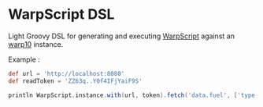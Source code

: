 # WarpScript DSL

Light Groovy DSL for generating and executing [WarpScript](http://www.warp10.io/reference/) against an
[warp10](https://www.warp10.io/) instance.

Example : 

```groovy
def url = 'http://localhost:8080'
def readToken = 'ZZ63q..Y0f4IFjYaiF9S'

println WarpScript.instance.with(url, token).fetch('data.fuel', ['type': 'sp98'], -1).exec()
```

